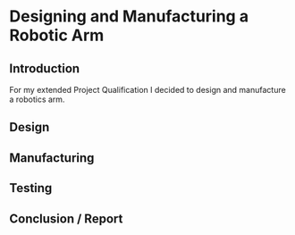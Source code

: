 # Designing and Manufacturing a Robotic Arm 

## Introduction
For my extended Project Qualification I decided to design and manufacture a robotics arm.

## Design

## Manufacturing

## Testing

## Conclusion / Report
